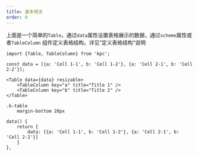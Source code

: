 ```yaml
---
title: 基本用法
order: 0
---
```


上面是一个简单的`Table`，通过`data`属性设置表格展示的数据，通过`scheme`属性或者`TableColumn`
组件定义表格结构，详见”定义表格结构“说明

```vdt
import {Table, TableColumn} from 'kpc';

const data = [{a: 'Cell 1-1', b: 'Cell 1-2'}, {a: 'Cell 2-1', b: 'Cell 2-2'}];

<Table data={data} resizable>
    <TableColumn key="a" title="Title 1" />
    <TableColumn key="b" title="Title 2" />
</Table>
```

```styl
.k-table
    margin-bottom 20px
```

```vue-data
data() {
    return {
        data: [{a: 'Cell 1-1', b: 'Cell 1-2'}, {a: 'Cell 2-1', b: 'Cell 2-2'}]
    }
},
```
